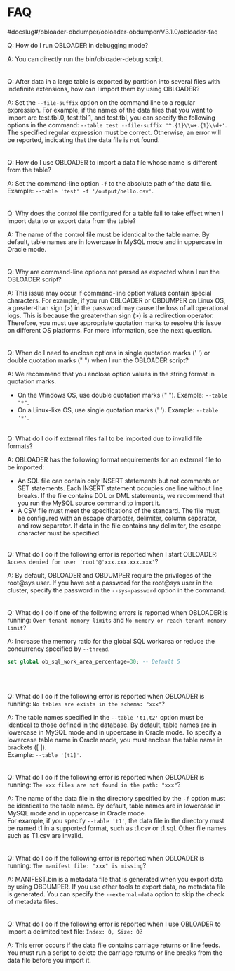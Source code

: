 FAQ 
========================
#docslug#/obloader-obdumper/obloader-obdumper/V3.1.0/obloader-faq


Q: How do I run OBLOADER in debugging mode? 

A: You can directly run the bin/obloader-debug script. 
<br><br><br>
Q: After data in a large table is exported by partition into several files with indefinite extensions, how can I import them by using OBLOADER? 

A: Set the `--file-suffix` option on the command line to a regular expression. For example, if the names of the data files that you want to import are test.tbl.0, test.tbl.1, and test.tbl, you can specify the following options in the command: `--table test --file-suffix '^.{1}\\w+.{1}\\d+'`. The specified regular expression must be correct. Otherwise, an error will be reported, indicating that the data file is not found. 
<br><br><br>
Q: How do I use OBLOADER to import a data file whose name is different from the table? 

A: Set the command-line option `-f` to the absolute path of the data file. Example: `--table 'test' -f '/output/hello.csv'`. 
<br><br><br>
Q: Why does the control file configured for a table fail to take effect when I import data to or export data from the table? 

A: The name of the control file must be identical to the table name. By default, table names are in lowercase in MySQL mode and in uppercase in Oracle mode. 
<br><br><br>
Q: Why are command-line options not parsed as expected when I run the OBLOADER script? 

A: This issue may occur if command-line option values contain special characters. For example, if you run OBLOADER or OBDUMPER on Linux OS, a greater-than sign (\>) in the password may cause the loss of all operational logs. This is because the greater-than sign (\>) is a redirection operator. Therefore, you must use appropriate quotation marks to resolve this issue on different OS platforms. For more information, see the next question. 
<br><br><br>
Q: When do I need to enclose options in single quotation marks (' ') or double quotation marks (" ") when I run the OBLOADER script? 

A: We recommend that you enclose option values in the string format in quotation marks. 

* On the Windows OS, use double quotation marks (" "). Example: `--table "*"`.
* On a Linux-like OS, use single quotation marks (' '). Example: `--table '*'`. 
<br><br>

Q: What do I do if external files fail to be imported due to invalid file formats? 

A: OBLOADER has the following format requirements for an external file to be imported:

* An SQL file can contain only INSERT statements but not comments or SET statements. Each INSERT statement occupies one line without line breaks. If the file contains DDL or DML statements, we recommend that you run the MySQL source command to import it.
* A CSV file must meet the specifications of the standard. The file must be configured with an escape character, delimiter, column separator, and row separator. If data in the file contains any delimiter, the escape character must be specified.
<br><br>

Q: What do I do if the following error is reported when I start OBLOADER: `Access denied for user 'root'@'xxx.xxx.xxx.xxx'`? 

A: By default, OBLOADER and OBDUMPER require the privileges of the root@sys user. If you have set a password for the root@sys user in the cluster, specify the password in the `--sys-password` option in the command. 
<br><br><br>
Q: What do I do if one of the following errors is reported when OBLOADER is running: `Over tenant memory limits` and `No memory or reach tenant memory limit`? 

A: Increase the memory ratio for the global SQL workarea or reduce the concurrency specified by `--thread`. 

```sql
set global ob_sql_work_area_percentage=30; -- Default 5
```
<br><br>

Q: What do I do if the following error is reported when OBLOADER is running: `No tables are exists in the schema: "xxx"`? 

A: The table names specified in the `--table 't1,t2'` option must be identical to those defined in the database. By default, table names are in lowercase in MySQL mode and in uppercase in Oracle mode. To specify a lowercase table name in Oracle mode, you must enclose the table name in brackets ([ ]). <br> Example: `--table '[t1]'`. 
<br><br><br>
Q: What do I do if the following error is reported when OBLOADER is running: `The xxx files are not found in the path: "xxx"`? 

A: The name of the data file in the directory specified by the `-f` option must be identical to the table name. By default, table names are in lowercase in MySQL mode and in uppercase in Oracle mode. <br> For example, if you specify `--table 't1'`, the data file in the directory must be named t1 in a supported format, such as t1.csv or t1.sql. Other file names such as T1.csv are invalid. 
<br><br><br>
Q: What do I do if the following error is reported when OBLOADER is running: `The manifest file: "xxx" is missing`? 

A: MANIFEST.bin is a metadata file that is generated when you export data by using OBDUMPER. If you use other tools to export data, no metadata file is generated. You can specify the `--external-data` option to skip the check of metadata files. 
<br><br><br>
Q: What do I do if the following error is reported when I use OBLOADER to import a delimited text file: `Index: 0, Size: 0`? 

A: This error occurs if the data file contains carriage returns or line feeds. You must run a script to delete the carriage returns or line breaks from the data file before you import it.
